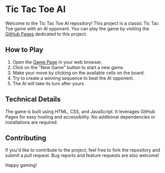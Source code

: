 # Tic Tac Toe AI

Welcome to the Tic Tac Toe AI repository! This project is a classic Tic Tac Toe game with an AI opponent. You can play the game by visiting the [GitHub Pages](https://naman2003now.github.io/tic-tac-toe-ai) dedicated to this project.

## How to Play

1. Open the [Game Page](https://naman2003now.github.io/tic-tac-toe-ai) in your web browser.
2. Click on the "New Game" button to start a new game.
3. Make your move by clicking on the available cells on the board.
4. Try to create a winning sequence to beat the AI opponent.
5. The AI will take its turn after yours.

## Technical Details

The game is built using HTML, CSS, and JavaScript. It leverages GitHub Pages for easy hosting and accessibility. No additional dependencies or installations are required.

## Contributing

If you'd like to contribute to the project, feel free to fork the repository and submit a pull request. Bug reports and feature requests are also welcome!

Happy gaming!
